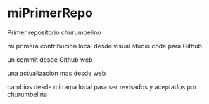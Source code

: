 # miPrimerRepo
Primer repositorio churumbelino

mi primera contribucion local desde visual studio code para Github

un commit desde Github web

una actualizacion mas desde web

cambios desde mi rama local para ser revisados y aceptados por churumbelina